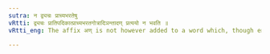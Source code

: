 ```yaml
---
sutra: न द्व्यचः प्राच्यभरतेषु
vRtti: द्व्यचः प्रातिपदिकात्प्राच्यभरतगोत्रादिञन्तादण् प्रत्ययो न भवति ॥
vRtti_eng: The affix अण् is not however added to a word which, though ending in the Patronymnic affix इञ्, consists of two syllables, when it is the family name of Eastern people or of _Bharata_.

---
```

